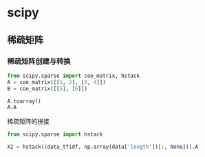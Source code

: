 # scipy

## 稀疏矩阵

### 稀疏矩阵创建与转换

```python
from scipy.sparse import coo_matrix, hstack
A = coo_matrix([[1, 2], [3, 4]])
B = coo_matrix([[5], [6]])

A.toarray()
A.A


```

稀疏矩阵的拼接

```python
from scipy.sparse import hstack

X2 = hstack((data_tfidf, np.array(data['length'])[:, None])).A
```

